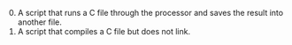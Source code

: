 0. A script that runs a C file through the processor and saves the result into another file.
1. A script that compiles a C file but does not link. 
